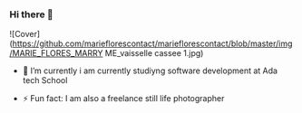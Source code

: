 ### Hi there 👋

![Cover](https://github.com/marieflorescontact/marieflorescontact/blob/master/img/MARIE_FLORES_MARRY ME_vaisselle cassee 1.jpg)



- 🔭 I’m currently i am currently studiyng software development at Ada tech School

- ⚡ Fun fact: I am also a freelance still life photographer

